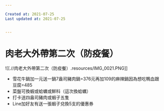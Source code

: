 ```yaml
---

Created at: 2021-07-25
Last updated at: 2021-07-25


---
```


# 肉老大外帶第二次（防疫餐）


![[.//肉老大外帶第二次（防疫餐）.resources/IMG_0021.PNG]]

* 雪花牛鍋加一元送一鍋7盎司豬肉鍋=376元再加109的麻辣鍋因為想吃鴨血跟豆腐=485
* 菜盤可換蝦或蛤蠣或鮮科（這次換蛤蠣）
* 打卡送四盎司豬肉或蝦子五隻
* Line加好友有送一張蝦子兌換5支的優惠券

